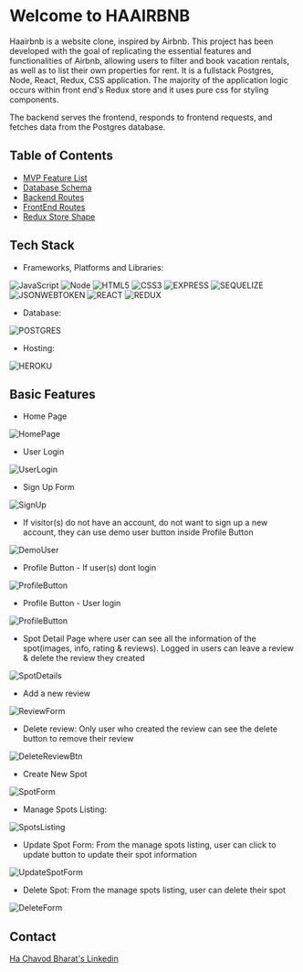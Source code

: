 # Welcome to HAAIRBNB

Haairbnb is a website clone, inspired by Airbnb. This project has been developed with the goal of replicating the essential features and functionalities of Airbnb, allowing users to filter and book vacation rentals, as well as to list their own properties for rent.
It is a fullstack Postgres, Node, React, Redux, CSS application. The majority of the application logic occurs within front end's Redux store and it uses pure css for styling components.

The backend serves the frontend, responds to frontend requests, and fetches data from the Postgres database.

## Table of Contents
* [MVP Feature List](https://github.com/vietha3110/Airbnb/wiki/Feature-List)
* [Database Schema](https://github.com/vietha3110/Airbnb/wiki/Database-Schema)
* [Backend Routes](https://github.com/vietha3110/Airbnb/wiki/API-Endpoints)
* [FrontEnd Routes](https://github.com/vietha3110/Airbnb/wiki/Frontend-Routes)
* [Redux Store Shape](https://github.com/vietha3110/Airbnb/wiki/Redux-Store-Shape)

## Tech Stack
- Frameworks, Platforms and Libraries: 

![JavaScript](https://img.shields.io/badge/JavaScript-323330?style=for-the-badge&logo=javascript&logoColor=F7DF1E)
![Node](https://img.shields.io/badge/Node.js-43853D?style=for-the-badge&logo=node.js&logoColor=white)
![HTML5](https://img.shields.io/badge/HTML5-E34F26?style=for-the-badge&logo=html5&logoColor=white)
![CSS3](https://img.shields.io/badge/CSS3-1572B6?style=for-the-badge&logo=css3&logoColor=white)
![EXPRESS](https://img.shields.io/badge/Express.js-404D59?style=for-the-badge)
![SEQUELIZE](https://img.shields.io/badge/sequelize-323330?style=for-the-badge&logo=sequelize&logoColor=blue)
![JSONWEBTOKEN](https://img.shields.io/badge/json%20web%20tokens-323330?style=for-the-badge&logo=json-web-tokens&logoColor=pink)
![REACT](https://img.shields.io/badge/React-20232A?style=for-the-badge&logo=react&logoColor=61DAFB)
![REDUX](https://img.shields.io/badge/Redux-593D88?style=for-the-badge&logo=redux&logoColor=white)

- Database:

![POSTGRES](https://img.shields.io/badge/PostgreSQL-316192?style=for-the-badge&logo=postgresql&logoColor=white)

- Hosting:

![HEROKU](https://img.shields.io/badge/Heroku-430098?style=for-the-badge&logo=heroku&logoColor=white)

## Basic Features
- Home Page 

![HomePage](./images/HaairbnbHomePage.png)

- User Login

![UserLogin](./images/Login.png)

- Sign Up Form 

![SignUp](./images/SignUp.png)

- If visitor(s) do not have an account, do not want to sign up a new account, they can use demo user button inside Profile Button 

![DemoUser](./images/DemoUser.png)

- Profile Button - If user(s) dont login

![ProfileButton](./images/ProfileBtn-NoLogin.png)

- Profile Button - User login 

![ProfileButton](./images/ProfileBtn-Login.png)

- Spot Detail Page where user can see all the information of the spot(images, info, rating & reviews). Logged in users can leave a review & delete the review they created

![SpotDetails](./images/HaairbnbSpotDetail.png)

- Add a new review 

![ReviewForm](./images/ReviewForm.png)

- Delete review: Only user who created the review can see the delete button to remove their review

![DeleteReviewBtn](./images/UserDeleteReviewBtn.png)

- Create New Spot 

![SpotForm](./images/CreateSpotForm.png)

- Manage Spots Listing: 

![SpotsListing](./images/ManageListing.png)

- Update Spot Form: From the manage spots listing, user can click to update button to update their spot information

![UpdateSpotForm](./images/UpdateSpotForm.png)

- Delete Spot: From the manage spots listing, user can delete their spot

![DeleteForm](./images/Reconfirm.png)




## Contact 
[Ha Chavod Bharat's Linkedin](https://www.linkedin.com/in/bharat-chavod/)
